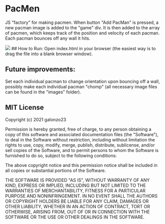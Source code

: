 # PacMen
JS "factory" for making pacmen. When button "Add PacMan" is pressed, a new pacman image is added to the "game" div. It is then added to the array of pacmen, which keeps track of the position and velocity of each pacman. Each pacman bounces off any wall it hits. 

<img src="PacMan1.png">
## How to Run: 
Open index.html in your browser (the easiest way is to drag the file into a blank browser window).

## Future improvements: 
Set each individual pacman to change orientation upon bouncing off a wall, possibly make each individual pacman "chomp" (all necessary image files can be found in the "images" folder).

## MIT License

Copyright (c) 2021 galonzo23

Permission is hereby granted, free of charge, to any person obtaining a copy
of this software and associated documentation files (the "Software"), to deal
in the Software without restriction, including without limitation the rights
to use, copy, modify, merge, publish, distribute, sublicense, and/or sell
copies of the Software, and to permit persons to whom the Software is
furnished to do so, subject to the following conditions:

The above copyright notice and this permission notice shall be included in all
copies or substantial portions of the Software.

THE SOFTWARE IS PROVIDED "AS IS", WITHOUT WARRANTY OF ANY KIND, EXPRESS OR
IMPLIED, INCLUDING BUT NOT LIMITED TO THE WARRANTIES OF MERCHANTABILITY,
FITNESS FOR A PARTICULAR PURPOSE AND NONINFRINGEMENT. IN NO EVENT SHALL THE
AUTHORS OR COPYRIGHT HOLDERS BE LIABLE FOR ANY CLAIM, DAMAGES OR OTHER
LIABILITY, WHETHER IN AN ACTION OF CONTRACT, TORT OR OTHERWISE, ARISING FROM,
OUT OF OR IN CONNECTION WITH THE SOFTWARE OR THE USE OR OTHER DEALINGS IN THE
SOFTWARE.
